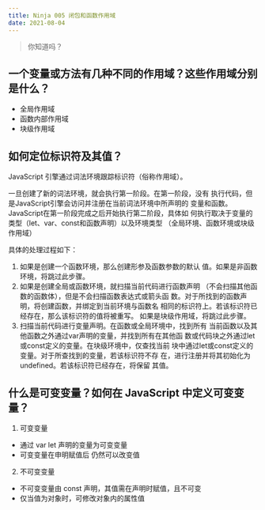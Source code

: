 ```yaml
---
title: Ninja 005 闭包和函数作用域
date: 2021-08-04
---
```


> 你知道吗？

## 一个变量或方法有几种不同的作用域？这些作用域分别是什么？

- 全局作用域
- 函数内部作用域
- 块级作用域

## 如何定位标识符及其值？

JavaScript 引擎通过词法环境跟踪标识符（俗称作用域）。

一旦创建了新的词法环境，就会执行第一阶段。在第一阶段，没有
执行代码，但是JavaScript引擎会访问并注册在当前词法环境中所声明的
变量和函数。JavaScript在第一阶段完成之后开始执行第二阶段，具体如
何执行取决于变量的类型（let、var、const和函数声明）以及环境类型
（全局环境、函数环境或块级作用域）

具体的处理过程如下：
1. 如果是创建一个函数环境，那么创建形参及函数参数的默认
值。如果是非函数环境，将跳过此步骤。
2. 如果是创建全局或函数环境，就扫描当前代码进行函数声明
（不会扫描其他函数的函数体），但是不会扫描函数表达式或箭头函
数。对于所找到的函数声明，将创建函数，并绑定到当前环境与函数名
相同的标识符上。若该标识符已经存在，那么该标识符的值将被重写。
如果是块级作用域，将跳过此步骤。
3. 扫描当前代码进行变量声明。在函数或全局环境中，找到所有
当前函数以及其他函数之外通过var声明的变量，并找到所有在其他函
数或代码块之外通过let或const定义的变量。在块级环境中，仅查找当前
块中通过let或const定义的变量。对于所查找到的变量，若该标识符不存
在，进行注册并将其初始化为undefined。若该标识符已经存在，将保留
其值。

## 什么是可变变量？如何在 JavaScript 中定义可变变量？

1. 可变变量
- 通过 var let 声明的变量为可变变量
- 可变变量在申明赋值后 仍然可以改变值 

2. 不可变变量
- 不可变变量由 const 声明，其值需在声明时赋值，且不可变
- 仅当值为对象时，可修改对象内的属性值

